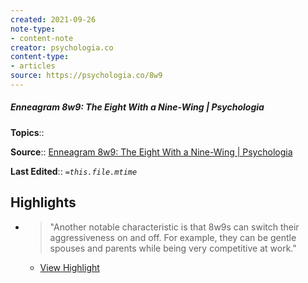 ```yaml
---
created: 2021-09-26
note-type:
- content-note
creator: psychologia.co
content-type: 
- articles
source: https://psychologia.co/8w9
---
```

##### Enneagram 8w9: The Eight With a Nine-Wing | Psychologia

**Topics**::  

**Source**:: [Enneagram 8w9: The Eight With a Nine-Wing | Psychologia](https://psychologia.co/8w9)

**Last Edited**:: *`=this.file.mtime`*

## Highlights
- > "Another notable characteristic is that 8w9s can switch their aggressiveness on and off.
    For example, they can be gentle spouses and parents while being very competitive at work." 
    - [View Highlight](https://psychologia.co/8w9?__readwiseLocation=0%2F4%2F1%2F1%2F0%2F0%2F0%2F1%2F0%3A0%2C0%2F5%2F1%2F1%2F0%2F0%2F0%2F1%2F0%3A89#:~:text=Another%20notable%20characteristic%20is%20that%2Cbeing%20very%20competitive%20at%20work.)

